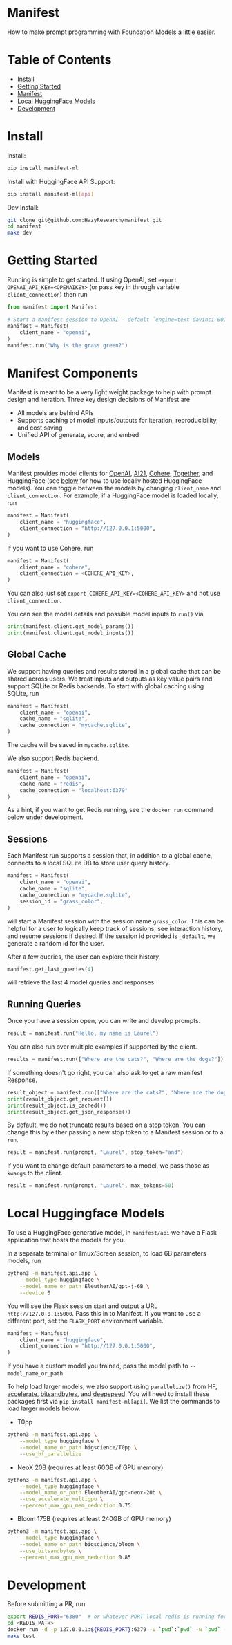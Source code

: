 # Manifest
How to make prompt programming with Foundation Models a little easier.


# Table of Contents
- [Install](#install)
- [Getting Started](#getting-started)
- [Manifest](#manifest-components)
- [Local HuggingFace Models](#local-huggingface-models)
- [Development](#development)


# Install
Install:
```bash
pip install manifest-ml
```

Install with HuggingFace API Support:
```bash
pip install manifest-ml[api]
```

Dev Install:
```bash
git clone git@github.com:HazyResearch/manifest.git
cd manifest
make dev
```

# Getting Started
Running is simple to get started. If using OpenAI, set `export OPENAI_API_KEY=<OPENAIKEY>` (or pass key in through variable `client_connection`) then run

```python
from manifest import Manifest

# Start a manifest session to OpenAI - default `engine=text-davinci-002`
manifest = Manifest(
    client_name = "openai",
)
manifest.run("Why is the grass green?")
```

# Manifest Components
Manifest is meant to be a very light weight package to help with prompt design and iteration. Three key design decisions of Manifest are

* All models are behind APIs
* Supports caching of model inputs/outputs for iteration, reproducibility, and cost saving
* Unified API of generate, score, and embed

## Models
Manifest provides model clients for [OpenAI](https://openai.com/), [AI21](https://studio.ai21.com/), [Cohere](https://cohere.ai/), [Together](https://together.xyz/), and HuggingFace (see [below](#huggingface-models) for how to use locally hosted HuggingFace models). You can toggle between the models by changing `client_name` and `client_connection`. For example, if a HuggingFace model is loaded locally, run
```python
manifest = Manifest(
    client_name = "huggingface",
    client_connection = "http://127.0.0.1:5000",
)
```
If you want to use Cohere, run
```python
manifest = Manifest(
    client_name = "cohere",
    client_connection = <COHERE_API_KEY>,
)
```
You can also just set `export COHERE_API_KEY=<COHERE_API_KEY>` and not use `client_connection`.


You can see the model details and possible model inputs to `run()` via
```python
print(manifest.client.get_model_params())
print(manifest.client.get_model_inputs())
```

## Global Cache
We support having queries and results stored in a global cache that can be shared across users. We treat inputs and outputs as key value pairs and support SQLite or Redis backends. To start with global caching using SQLite, run

```python
manifest = Manifest(
    client_name = "openai",
    cache_name = "sqlite",
    cache_connection = "mycache.sqlite",
)
```
The cache will be saved in `mycache.sqlite`.

We also support Redis backend.
```python
manifest = Manifest(
    client_name = "openai",
    cache_name = "redis",
    cache_connection = "localhost:6379"
)
```
As a hint, if you want to get Redis running, see the `docker run` command below under development.

## Sessions
Each Manifest run supports a session that, in addition to a global cache, connects to a local SQLite DB to store user query history.
```python
manifest = Manifest(
    client_name = "openai",
    cache_name = "sqlite",
    cache_connection = "mycache.sqlite",
    session_id = "grass_color",
)
```
will start a Manifest session with the session name `grass_color`. This can be helpful for a user to logically keep track of sessions, see interaction history, and resume sessions if desired. If the session id provided is `_default`, we generate a random id for the user.

After a few queries, the user can explore their history
```python
manifest.get_last_queries(4)
```
will retrieve the last 4 model queries and responses.

## Running Queries
Once you have a session open, you can write and develop prompts.

```python
result = manifest.run("Hello, my name is Laurel")
```

You can also run over multiple examples if supported by the client.
```python
results = manifest.run(["Where are the cats?", "Where are the dogs?"])
```

If something doesn't go right, you can also ask to get a raw manifest Response.
```python
result_object = manifest.run(["Where are the cats?", "Where are the dogs?"], return_response=True)
print(result_object.get_request())
print(result_object.is_cached())
print(result_object.get_json_response())
```

By default, we do not truncate results based on a stop token. You can change this by either passing a new stop token to a Manifest session or to a `run`.
```python
result = manifest.run(prompt, "Laurel", stop_token="and")
```

If you want to change default parameters to a model, we pass those as `kwargs` to the client.
```python
result = manifest.run(prompt, "Laurel", max_tokens=50)
```

# Local Huggingface Models
To use a HuggingFace generative model, in `manifest/api` we have a Flask application that hosts the models for you.

In a separate terminal or Tmux/Screen session, to load 6B parameters models, run
```bash
python3 -m manifest.api.app \
    --model_type huggingface \
    --model_name_or_path EleutherAI/gpt-j-6B \
    --device 0
```
You will see the Flask session start and output a URL `http://127.0.0.1:5000`. Pass this in to Manifest. If you want to use a different port, set the `FLASK_PORT` environment variable.

```python
manifest = Manifest(
    client_name = "huggingface",
    client_connection = "http://127.0.0.1:5000",
)
```

If you have a custom model you trained, pass the model path to `--model_name_or_path`.

To help load larger models, we also support using `parallelize()` from HF, [accelerate](https://huggingface.co/docs/accelerate/index), [bitsandbytes](https://github.com/TimDettmers/bitsandbytes), and [deepspeed](https://github.com/microsoft/DeepSpeed). You will need to install these packages first via `pip install manifest-ml[api]`. We list the commands to load larger models below.

* T0pp
```bash
python3 -m manifest.api.app \
    --model_type huggingface \
    --model_name_or_path bigscience/T0pp \
    --use_hf_parallelize
```

* NeoX 20B (requires at least 60GB of GPU memory)
```bash
python3 -m manifest.api.app \
    --model_type huggingface \
    --model_name_or_path EleutherAI/gpt-neox-20b \
    --use_accelerate_multigpu \
    --percent_max_gpu_mem_reduction 0.75
```
* Bloom 175B (requires at least 240GB of GPU memory)
```bash
python3 -m manifest.api.app \
    --model_type huggingface \
    --model_name_or_path bigscience/bloom \
    --use_bitsandbytes \
    --percent_max_gpu_mem_reduction 0.85
```

# Development
Before submitting a PR, run
```bash
export REDIS_PORT="6380"  # or whatever PORT local redis is running for those tests
cd <REDIS_PATH>
docker run -d -p 127.0.0.1:${REDIS_PORT}:6379 -v `pwd`:`pwd` -w `pwd` --name manifest_redis_test redis
make test
```
